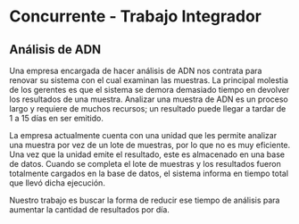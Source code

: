 # Concurrente - Trabajo Integrador

## Análisis de ADN

Una empresa encargada de hacer análisis de ADN nos contrata para renovar su sistema con el cual examinan las muestras. La principal molestia de los gerentes es que el sistema se demora demasiado tiempo en devolver los resultados de una muestra. Analizar una muestra de ADN es un proceso largo y requiere de muchos recursos; un resultado puede llegar a tardar de 1 a 15 días en ser emitido. <br/>

La empresa actualmente cuenta con una unidad que les permite analizar una muestra por vez de un lote de muestras, por lo que no es muy eficiente. Una vez que la unidad emite el resultado, este es almacenado en una base de datos. Cuando se completa el lote de muestras y los resultados fueron totalmente cargados en la base de datos, el sistema informa en tiempo total que llevó dicha ejecución. 

Nuestro trabajo es buscar la forma de reducir ese tiempo de análisis para aumentar la cantidad de resultados por día.


